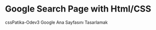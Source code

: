 # Google Search Page with Html/CSS
 cssPatika-Odev3
 Google Ana Sayfasını Tasarlamak
 <img source="[Odev3/google.png](https://github.com/augustada/cssPatika/blob/41cef4d3387be39efa0da3f1b9859d6832394eb3/Odev3/google.png)https://github.com/augustada/cssPatika/blob/41cef4d3387be39efa0da3f1b9859d6832394eb3/Odev3/google.png">

